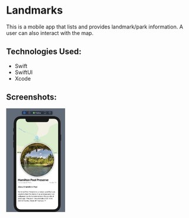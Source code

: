 # Landmarks

This is a mobile app that lists and provides landmark/park information. A user can also interact with the map.

## Technologies Used:

- Swift
- SwiftUI
- Xcode

## Screenshots:

<!-- ![landmark](./Landmarks/Assets.xcassets/landmark.imageset/landmark.png) -->

<img src="./Landmarks/Assets.xcassets/landmark.imageset/landmark.png" style="height:280px;"/>

